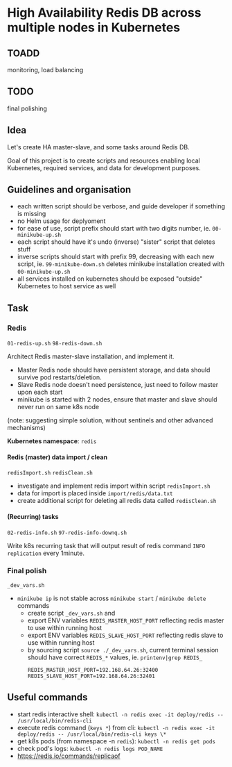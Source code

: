 # High Availability Redis DB across multiple nodes in Kubernetes

## TOADD
monitoring, load balancing

## TODO
final polishing

## Idea

Let's create HA master-slave, and some tasks around Redis DB.

Goal of this project is to create scripts and resources enabling local Kubernetes, required services, and data for development purposes.


## Guidelines and organisation

 * each written script should be verbose, and guide developer if something is missing
 * no Helm usage for deplyoment
 * for ease of use, script prefix should start with two digits number, ie. `00-minikube-up.sh`
 * each script should have it's undo (inverse) "sister" script that deletes stuff
 * inverse scripts should start with prefix 99, decreasing with each new script, ie. `99-minikube-down.sh` deletes minikube installation created with `00-minikube-up.sh`
 * all services installed on kubernetes should be exposed "outside" Kubernetes to host service as well


## Task

### Redis

`01-redis-up.sh`
`98-redis-down.sh`

Architect Redis master-slave installation, and implement it. 
 * Master Redis node should have persistent storage, and data should survive pod restarts/deletion.
 * Slave Redis node doesn't need persistence, just need to follow master upon each start
 * minikube is started with 2 nodes, ensure that master and slave should never run on same k8s node

(note: suggesting simple solution, without sentinels and other advanced mechanisms)

**Kubernetes namespace**: `redis`

    
#### Redis (master) data import / clean

`redisImport.sh`
`redisClean.sh`

 * investigate and implement redis import within script `redisImport.sh`
 * data for import is placed inside `import/redis/data.txt`
 * create additional script for deleting all redis data called `redisClean.sh`     


#### (Recurring) tasks

`02-redis-info.sh`
`97-redis-info-downq.sh`

Write k8s recurring task that will output result of redis command `INFO replication` every 1minute.



### Final polish

`_dev_vars.sh`
    
 * `minikube ip` is not stable across `minikube start` / `minikube delete` commands
    * create script `_dev_vars.sh` and 
    * export ENV variables `REDIS_MASTER_HOST_PORT` reflecting redis master to use within running host
    * export ENV variables `REDIS_SLAVE_HOST_PORT` reflecting redis slave to use within running host
    * by sourcing script `source ./_dev_vars.sh`, current terminal session should have correct `REDIS_*` values, ie. `printenv|grep REDIS_`
      ```
      REDIS_MASTER_HOST_PORT=192.168.64.26:32400
      REDIS_SLAVE_HOST_PORT=192.168.64.26:32401
      ```


## Useful commands

  * start redis interactive shell: `kubectl -n redis exec -it deploy/redis -- /usr/local/bin/redis-cli`
  * execute redis command (`keys *`) from cli: `kubectl -n redis exec -it deploy/redis -- /usr/local/bin/redis-cli keys \*`
  * get k8s pods (from namespace -n `redis`): `kubectl -n redis get pods`
  * check pod's logs: `kubectl -n redis logs POD_NAME`
  * https://redis.io/commands/replicaof
  
